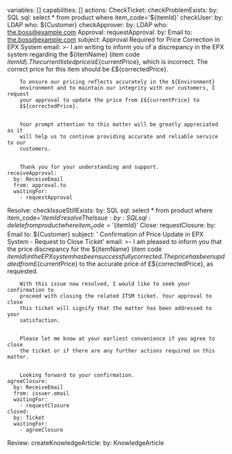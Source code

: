 variables: []
capabilities: []
actions:
  CheckTicket:
    checkProblemExists:
      by: SQL
      sql: select * from product where item_code='${itemId}'
    checkUser:
      by: LDAP
      who: ${Customer}
    checkApprover:
      by: LDAP
      who: the.boss@example.com
  Approval:
    requestApproval:
      by: Email
      to: the.boss@example.com
      subject: Approval Required for Price Correction in EPX System
      email: >-
        I am writing to inform you of a discrepancy in the EPX system regarding
        the ${itemName} (item code ${itemId}). The current listed price is
        £${currentPrice}, which is incorrect. The correct price for this item
        should be £${correctedPrice}.


        To ensure our pricing reflects accurately in the ${Environment}
        environment and to maintain our integrity with our customers, I request
        your approval to update the price from £${currentPrice} to
        £${correctedPrice}.


        Your prompt attention to this matter will be greatly appreciated as it
        will help us to continue providing accurate and reliable service to our
        customers.


        Thank you for your understanding and support.
    receiveApproval:
      by: ReceiveEmail
      from: approval.to
      waitingFor:
        - requestApproval
  Resolve:
    checkIssueStillExists:
      by: SQL
      sql: select * from product where item_code='${itemId}'
    resolveTheIssue:
      by: SQL
      sql: delete from product where item_code='${itemId}'
  Close:
    requestClosure:
      by: Email
      to: ${Customer}
      subject: ' Confirmation of Price Update in EPX System - Request to Close Ticket'
      email: >-
        I am pleased to inform you that the price discrepancy for the
        ${itemName} (item code ${itemId}) in the EPX system has been
        successfully corrected. The price has been updated from £${currentPrice}
        to the accurate price of £${correctedPrice}, as requested.


        With this issue now resolved, I would like to seek your confirmation to
        proceed with closing the related ITSM ticket. Your approval to close
        this ticket will signify that the matter has been addressed to your
        satisfaction.


        Please let me know at your earliest convenience if you agree to close
        the ticket or if there are any further actions required on this matter.


        Looking forward to your confirmation.
    agreeClosure:
      by: ReceiveEmail
      from: issuer.email
      waitingFor:
        - requestClosure
    closed:
      by: Ticket
      waitingFor:
        - agreeClosure
  Review:
    createKnowledgeArticle:
      by: KnowledgeArticle
